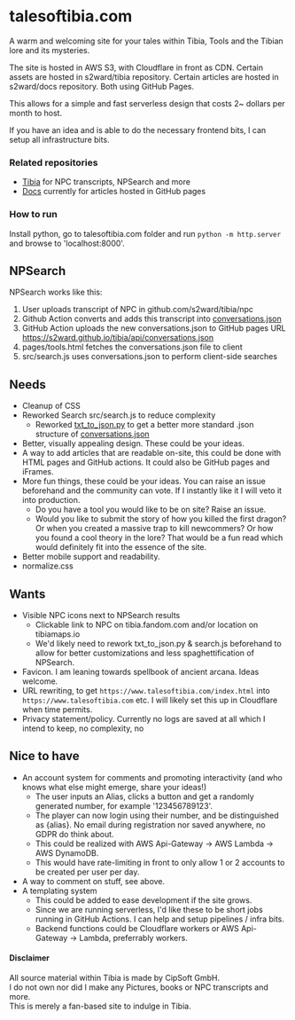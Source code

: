 # talesoftibia.com

A warm and welcoming site for your tales within Tibia, Tools and the Tibian lore and its mysteries.  

The site is hosted in AWS S3, with Cloudflare in front as CDN. Certain assets are hosted in s2ward/tibia repository. Certain articles are hosted in s2ward/docs repository. Both using GitHub Pages.  

This allows for a simple and fast serverless design that costs 2~ dollars per month to host.  

If you have an idea and is able to do the necessary frontend bits, I can setup all infrastructure bits.  

### Related repositories 

- [Tibia](https://github.com/s2ward/tibia) for NPC transcripts, NPSearch and more  
- [Docs](https://github.com/s2ward/tibia) currently for articles hosted in GitHub pages

### How to run  

Install python, go to talesoftibia.com folder and run `python -m http.server` and browse to 'localhost:8000'.  

## NPSearch  

NPSearch works like this:  

1. User uploads transcript of NPC in github.com/s2ward/tibia/npc
2. Github Action converts and adds this transcript into [conversations.json](https://github.com/s2ward/tibia/blob/main/api/conversations.json)  
3. GitHub Action uploads the new conversations.json to GitHub pages URL https://s2ward.github.io/tibia/api/conversations.json
4. pages/tools.html fetches the conversations.json file to client  
5. src/search.js uses conversations.json to perform client-side searches  

## Needs 

- Cleanup of CSS 
- Reworked Search src/search.js to reduce complexity 
    - Reworked [txt_to_json.py](https://github.com/s2ward/tibia/blob/main/src/txt_to_json.py) to get a better more standard .json structure of [conversations.json](https://github.com/s2ward/tibia/blob/main/api/conversations.json)
- Better, visually appealing design. These could be your ideas.   
- A way to add articles that are readable on-site, this could be done with HTML pages and GitHub actions. It could also be GitHub pages and iFrames.  
- More fun things, these could be your ideas. You can raise an issue beforehand and the community can vote. If I instantly like it I will veto it into production.  
    - Do you have a tool you would like to be on site? Raise an issue.  
    - Would you like to submit the story of how you killed the first dragon? Or when you created a massive trap to kill newcommers? Or how you found a cool theory in the lore? That would be a fun read which would definitely fit into the essence of the site.  
- Better mobile support and readability.  
- normalize.css  

## Wants 

- Visible NPC icons next to NPSearch results  
    - Clickable link to NPC on tibia.fandom.com and/or location on tibiamaps.io  
    - We'd likely need to rework txt_to_json.py & search.js beforehand to allow for better customizations and less spaghettification of NPSearch.  
- Favicon. I am leaning towards spellbook of ancient arcana. Ideas welcome.   
- URL rewriting, to get `https://www.talesoftibia.com/index.html` into `https://www.talesoftibia.com` etc. I will likely set this up in Cloudflare when time permits.  
- Privacy statement/policy. Currently no logs are saved at all which I intend to keep, no complexity, no 

## Nice to have  

- An account system for comments and promoting interactivity (and who knows what else might emerge, share your ideas!)  
    - The user inputs an Alias, clicks a button and get a randomly generated number, for example '123456789123'.  
    - The player can now login using their number, and be distinguished as {alias}. No email during registration nor saved anywhere, no GDPR do think about.   
    - This could be realized with AWS Api-Gateway -> AWS Lambda -> AWS DynamoDB.  
    - This would have rate-limiting in front to only allow 1 or 2 accounts to be created per user per day.  
- A way to comment on stuff, see above.  
- A templating system
    - This could be added to ease development if the site grows.  
    - Since we are running serverless, I'd like these to be short jobs running in GitHub Actions. I can help and setup pipelines / infra bits.  
    - Backend functions could be Cloudflare workers or AWS Api-Gateway -> Lambda, preferrably workers.  

#### Disclaimer  

All source material within Tibia is made by CipSoft GmbH.  
I do not own nor did I make any Pictures, books or NPC transcripts and more.   
This is merely a fan-based site to indulge in Tibia.  
